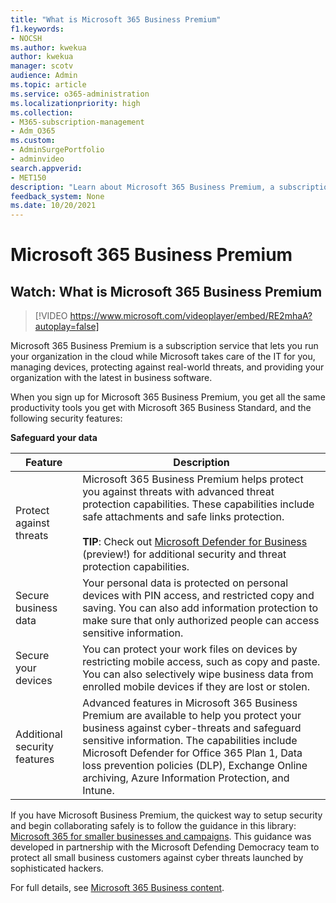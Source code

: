 ```yaml
---
title: "What is Microsoft 365 Business Premium"
f1.keywords:
- NOCSH
ms.author: kwekua
author: kwekua
manager: scotv
audience: Admin
ms.topic: article
ms.service: o365-administration
ms.localizationpriority: high
ms.collection: 
- M365-subscription-management 
- Adm_O365
ms.custom: 
- AdminSurgePortfolio
- adminvideo
search.appverid:
- MET150
description: "Learn about Microsoft 365 Business Premium, a subscription service that takes care of IT part for you."
feedback_system: None
ms.date: 10/20/2021
---
```


# Microsoft 365 Business Premium

## Watch: What is Microsoft 365 Business Premium

> [!VIDEO https://www.microsoft.com/videoplayer/embed/RE2mhaA?autoplay=false]

Microsoft 365 Business Premium is a subscription service that lets you run your organization in the cloud while Microsoft takes care of the IT for you, managing devices, protecting against real-world threats, and providing your organization with the latest in business software.

When you sign up for Microsoft 365 Business Premium, you get all the same productivity tools you get with Microsoft 365 Business Standard, and the following security features:

**Safeguard your data**


|Feature|Description|
| --- | --- |
| Protect against threats | Microsoft 365 Business Premium helps protect you against threats with advanced threat protection capabilities. These capabilities include safe attachments and safe links protection. <br/><br/>**TIP**: Check out [Microsoft Defender for Business](../security/defender-business/mdb-overview.md) (preview!) for additional security and threat protection capabilities. |
| Secure business data | Your personal data is protected on personal devices with PIN access, and restricted copy and saving. You can also add information protection to make sure that only authorized people can access sensitive information. |
| Secure your devices | You can protect your work files on devices by restricting mobile access, such as copy and paste. You can also selectively wipe business data from enrolled mobile devices if they are lost or stolen. |
| Additional security features | Advanced features in Microsoft 365 Business Premium are available to help you protect your business against cyber-threats and safeguard sensitive information. The capabilities include Microsoft Defender for Office 365 Plan 1, Data loss prevention policies (DLP), Exchange Online archiving, Azure Information Protection, and Intune. |

If you have Microsoft Business Premium, the quickest way to setup security and begin collaborating safely is to follow the guidance in this library: [Microsoft 365 for smaller businesses and campaigns](../campaigns/index.md). This guidance was developed in partnership with the Microsoft Defending Democracy team to protect all small business customers against cyber threats launched by sophisticated hackers. 

For full details, see [Microsoft 365 Business content](../admin/index.yml).
